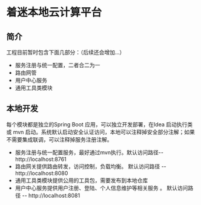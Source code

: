 # 着迷本地云计算平台
## 简介
工程目前暂时包含下面几部分：（后续还会增加...）
*   服务注册与统一配置，二者合二为一
*   路由网管
*   用户中心服务
*   通用工具类模块

## 本地开发
每个模块都是独立的Spring Boot 应用，可以独立开发部署，在Idea 启动执行类 或 mvn 启动。系统默认启动安全认证访问，本地可以注释掉安全部分注解；如果不需要集成联调，可以注释掉服务注册注解。
* 服务注册与统一配置服务，最好通过mvn执行。默认访问路径-- http://localhost:8761
* 路由网关提供路由转发，访问控制，负载均衡。   默认访问路径 -- http://localhost:8080
* 通用工具类模块提供公用的工具包，需要发布到本地仓库
* 用户中心服务提供用户注册、登陆、个人信息维护等相关服务 。  默认访问路径 -- http://localhost:8081
